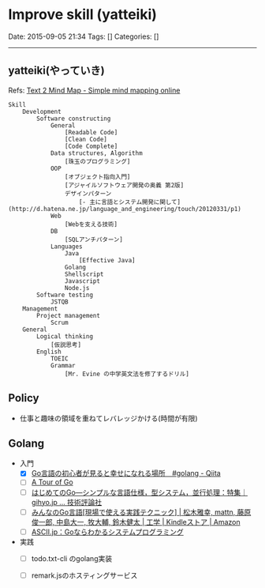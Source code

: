 # Improve skill (yatteiki)

Date: 2015-09-05 21:34
Tags: []
Categories: []

---

## yatteiki(やっていき)

Refs: [Text 2 Mind Map - Simple mind mapping online](http://text2mindmap.com/v4P8mD3)

```
Skill
    Development
        Software constructing
            General
                [Readable Code]
                [Clean Code]
                [Code Complete]
            Data structures, Algorithm
                [珠玉のプログラミング]
            OOP
                [オブジェクト指向入門]
                [アジャイルソフトウェア開発の奥義 第2版]
                デザインパターン
                    [- 主に言語とシステム開発に関して](http://d.hatena.ne.jp/language_and_engineering/touch/20120331/p1)
            Web
                [Webを支える技術]
            DB
                [SQLアンチパターン]
            Languages
                Java
                    [Effective Java]
                Golang
                Shellscript
                Javascript
                Node.js
        Software testing
            JSTQB
    Management
        Project management
            Scrum
    General
        Logical thinking
            [仮説思考]
        English
            TOEIC
            Grammar
                [Mr. Evine の中学英文法を修了するドリル]
```

## Policy

- 仕事と趣味の領域を重ねてレバレッジかける(時間が有限)

## Golang

- 入門
    - [x] [Go言語の初心者が見ると幸せになれる場所　#golang - Qiita](http://qiita.com/tenntenn/items/0e33a4959250d1a55045)
    - [ ] [A Tour of Go](https://go-tour-jp.appspot.com/)
    - [ ] [はじめてのGo―シンプルな言語仕様，型システム，並行処理：特集｜gihyo.jp … 技術評論社](http://gihyo.jp/dev/feature/01/go_4beginners)
    - [ ] [みんなのGo言語[現場で使える実践テクニック] | 松木雅幸, mattn, 藤原俊一郎, 中島大一, 牧大輔, 鈴木健太 | 工学 | Kindleストア | Amazon](https://www.amazon.co.jp/dp/B01LMS7B1O/ref=dp-kindle-redirect?_encoding=UTF8&btkr=1)
    - [ ] [ASCII.jp：Goならわかるシステムプログラミング](http://ascii.jp/elem/000/001/235/1235262/)
- 実践
    - [ ] todo.txt-cli のgolang実装
    - [ ] remark.jsのホスティングサービス



